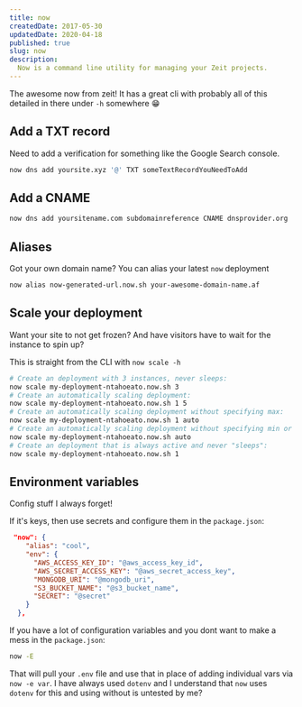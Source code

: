 ```yaml
---
title: now
createdDate: 2017-05-30
updatedDate: 2020-04-18
published: true
slug: now
description:
  Now is a command line utility for managing your Zeit projects.
---
```


The awesome now from zeit! It has a great cli with probably all of
this detailed in there under `-h` somewhere 😁

## Add a TXT record

Need to add a verification for something like the Google Search
console.

```bash
now dns add yoursite.xyz '@' TXT someTextRecordYouNeedToAdd
```

## Add a CNAME

```bash
now dns add yoursitename.com subdomainreference CNAME dnsprovider.org
```

## Aliases

Got your own domain name? You can alias your latest `now` deployment

```bash
now alias now-generated-url.now.sh your-awesome-domain-name.af
```

## Scale your deployment

Want your site to not get frozen? And have visitors have to wait for
the instance to spin up?

This is straight from the CLI with `now scale -h`

```bash
# Create an deployment with 3 instances, never sleeps:
now scale my-deployment-ntahoeato.now.sh 3
# Create an automatically scaling deployment:
now scale my-deployment-ntahoeato.now.sh 1 5
# Create an automatically scaling deployment without specifying max:
now scale my-deployment-ntahoeato.now.sh 1 auto
# Create an automatically scaling deployment without specifying min or max:
now scale my-deployment-ntahoeato.now.sh auto
# Create an deployment that is always active and never "sleeps":
now scale my-deployment-ntahoeato.now.sh 1
```

## Environment variables

Config stuff I always forget!

If it's keys, then use secrets and configure them in the
`package.json`:

```json
 "now": {
    "alias": "cool",
    "env": {
      "AWS_ACCESS_KEY_ID": "@aws_access_key_id",
      "AWS_SECRET_ACCESS_KEY": "@aws_secret_access_key",
      "MONGODB_URI": "@mongodb_uri",
      "S3_BUCKET_NAME": "@s3_bucket_name",
      "SECRET": "@secret"
    }
  },
```

If you have a lot of configuration variables and you dont want to make
a mess in the `package.json`:

```bash
now -E
```

That will pull your `.env` file and use that in place of adding
individual vars via `now -e var`. I have always used `dotenv` and I
understand that `now` uses `dotenv` for this and using without is
untested by me?
